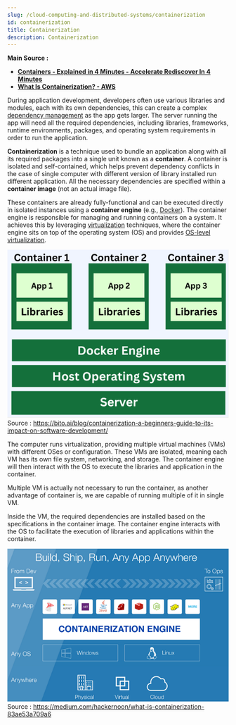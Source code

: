 ```yaml
---
slug: /cloud-computing-and-distributed-systems/containerization
id: containerization
title: Containerization
description: Containerization
---
```


**Main Source :**

- **[Containers - Explained in 4 Minutes - Accelerate Rediscover In 4 Minutes](https://youtu.be/pR-cGS6IGvI?si=LOqZkrsmbzDJE7l9)**
- **[What Is Containerization? - AWS](https://aws.amazon.com/what-is/containerization/)**

During application development, developers often use various libraries and modules, each with its own dependencies, this can create a complex [dependency management](/software-engineering/build-and-package-management#dependency) as the app gets larger. The server running the app will need all the required dependencies, including libraries, frameworks, runtime environments, packages, and operating system requirements in order to run the application.

**Containerization** is a technique used to bundle an application along with all its required packages into a single unit known as a **container**. A container is isolated and self-contained, which helps prevent dependency conflicts in the case of single computer with different version of library installed run different application. All the necessary dependencies are specified within a **container image** (not an actual image file).

These containers are already fully-functional and can be executed directly in isolated instances using a **container engine** (e.g., [Docker](/cloud-computing-and-distributed-systems/docker-and-kubernetes#docker)). The container engine is responsible for managing and running containers on a system. It achieves this by leveraging [virtualization](/cloud-computing-and-distributed-systems/virtualization) techniques, where the container engine sits on top of the operating system (OS) and provides [OS-level virtualization](/cloud-computing-and-distributed-systems/virtualization#level-implementation).

![Containerization 1](./container.png)  
Source : https://bito.ai/blog/containerization-a-beginners-guide-to-its-impact-on-software-development/

The computer runs virtualization, providing multiple virtual machines (VMs) with different OSes or configuration. These VMs are isolated, meaning each VM has its own file system, networking, and storage. The container engine will then interact with the OS to execute the libraries and application in the container.

Multiple VM is actually not necessary to run the container, as another advantage of container is, we are capable of running multiple of it in single VM.



Inside the VM, the required dependencies are installed based on the specifications in the container image. The container engine interacts with the OS to facilitate the execution of libraries and applications within the container.

![Containerization 2](./container-2.png)  
Source : https://medium.com/hackernoon/what-is-containerization-83ae53a709a6
